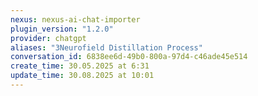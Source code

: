 ```yaml
---
nexus: nexus-ai-chat-importer
plugin_version: "1.2.0"
provider: chatgpt
aliases: "3Neurofield Distillation Process"
conversation_id: 6838ee6d-49b0-800a-97d4-c46ade45e514
create_time: 30.05.2025 at 6:31
update_time: 30.08.2025 at 10:01
---
```

